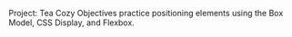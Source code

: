 Project: Tea Cozy
Objectives practice positioning elements using the Box Model, CSS Display, and Flexbox.
